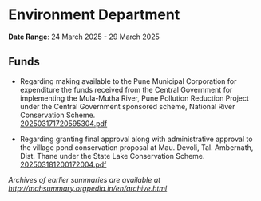 # Environment Department

**Date Range**: 24 March 2025 - 29 March 2025


## Funds
- Regarding making available to the Pune Municipal Corporation for expenditure the funds received from the Central Government for implementing the Mula-Mutha River, Pune Pollution Reduction Project under the Central Government sponsored scheme, National River Conservation Scheme.\
  [202503171720595304.pdf](https://gr.maharashtra.gov.in/Site/Upload/Government%20Resolutions/English/202503171720595304.pdf)

- Regarding granting final approval along with administrative approval to the village pond conservation proposal at Mau. Devoli, Tal. Ambernath, Dist. Thane under the State Lake Conservation Scheme.\
  [202503181200172004.pdf](https://gr.maharashtra.gov.in/Site/Upload/Government%20Resolutions/English/202503181200172004.pdf)


*Archives of earlier summaries are available at http://mahsummary.orgpedia.in/en/archive.html*